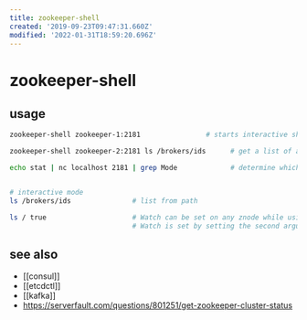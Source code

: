 ```yaml
---
title: zookeeper-shell
created: '2019-09-23T09:47:31.660Z'
modified: '2022-01-31T18:59:20.696Z'
---
```


# zookeeper-shell

## usage

```sh
zookeeper-shell zookeeper-1:2181                # starts interactive shell

zookeeper-shell zookeeper-2:2181 ls /brokers/ids      # get a list of available brokers

echo stat | nc localhost 2181 | grep Mode             # determine which node is acting as a leader


# interactive mode
ls /brokers/ids               # list from path

ls / true                     # Watch can be set on any znode while using read operations like ls or get command. 
                              # Watch is set by setting the second argument of read operations as true:
```

## see also

- [[consul]]
- [[etcdctl]]
- [[kafka]]
- https://serverfault.com/questions/801251/get-zookeeper-cluster-status
